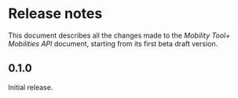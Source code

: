 Release notes
=============

This document describes all the changes made to the *Mobility Tool+ Mobilities API*
document, starting from its first beta draft version.


0.1.0
-----

Initial release.
